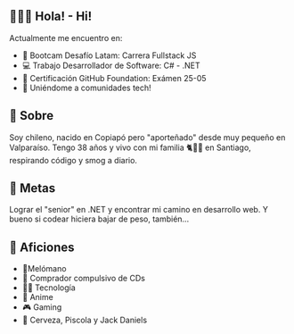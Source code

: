 ## 👋🏻👀 Hola! - Hi!

Actualmente me encuentro en:

- 📓 Bootcam Desafío Latam: Carrera Fullstack JS
- 💻 Trabajo Desarrollador de Software: C# - .NET
- 🐙 Certificación GitHub Foundation: Exámen 25-05
- 🙏 Uniéndome a comunidades tech!



## 🧐 Sobre <a name = "sobre"></a>

Soy chileno, nacido en Copiapó pero "aporteñado" desde muy pequeño en Valparaíso.
Tengo 38 años y vivo con mi familia 🐈🙋‍♀️ en Santiago, respirando código y smog a diario.

## 🏁 Metas <a name = "metas"></a>

Lograr el "senior" en .NET y encontrar mi camino en desarrollo web. Y bueno si codear hiciera bajar de peso, también...

## 🚀 Aficiones <a name = "aficiones"></a>

- 🎵Melómano
- 💽 Comprador compulsivo de CDs
- 🧑‍💻 Tecnología
- 🥷 Anime
- 🎮 Gaming
- 🍺 Cerveza, Piscola y Jack Daniels
